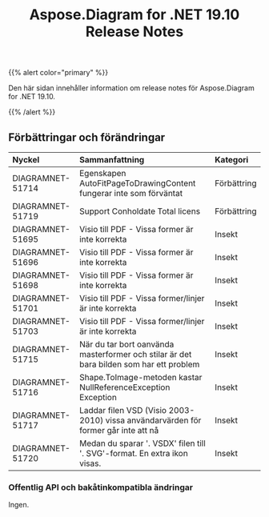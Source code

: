 ﻿---
title: Aspose.Diagram for .NET 19.10 Release Notes
type: docs
weight: 30
url: /sv/net/aspose-diagram-for-net-19-10-release-notes/
---
{{% alert color="primary" %}} 

Den här sidan innehåller information om release notes för Aspose.Diagram for .NET 19.10.

{{% /alert %}} 
## **Förbättringar och förändringar**

|**Nyckel**|**Sammanfattning**|**Kategori**|
|:- |:- |:- |
|DIAGRAMNET-51714|Egenskapen AutoFitPageToDrawingContent fungerar inte som förväntat|Förbättring|
|DIAGRAMNET-51719|Support Conholdate Total licens|Förbättring|
|DIAGRAMNET-51695|Visio till PDF - Vissa former är inte korrekta|Insekt|
|DIAGRAMNET-51696|Visio till PDF - Vissa former är inte korrekta|Insekt|
|DIAGRAMNET-51698|Visio till PDF - Vissa former är inte korrekta|Insekt|
|DIAGRAMNET-51701|Visio till PDF - Vissa former/linjer är inte korrekta|Insekt|
|DIAGRAMNET-51703|Visio till PDF - Vissa former/linjer är inte korrekta|Insekt|
|DIAGRAMNET-51715|När du tar bort oanvända masterformer och stilar är det bara bilden som har ett problem|Insekt|
|DIAGRAMNET-51716|Shape.ToImage-metoden kastar NullReferenceException Exception|Insekt|
|DIAGRAMNET-51717|Laddar filen VSD (Visio 2003-2010) vissa användarvärden för former går inte att nå|Insekt|
|DIAGRAMNET-51720|Medan du sparar '. VSDX' filen till '. SVG'-format. En extra ikon visas.|Insekt|
### **Offentlig API och bakåtinkompatibla ändringar**
Ingen.
